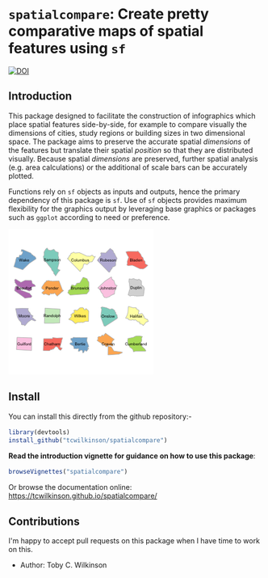 # `spatialcompare`: Create pretty comparative maps of spatial features using `sf`

[![DOI](https://zenodo.org/badge/184946513.svg)](https://zenodo.org/badge/latestdoi/184946513)

## Introduction

This package designed to facilitate the construction of infographics which place spatial features side-by-side, for example to compare visually the dimensions of cities, study regions or building sizes in two dimensional space. The package aims to preserve the accurate spatial _dimensions_ of the features but translate their spatial _position_ so that they are distributed visually. Because spatial _dimensions_ are preserved, further spatial analysis (e.g. area calculations) or the additional of scale bars can be accurately plotted.

Functions rely on `sf` objects as inputs and outputs, hence the primary dependency of this package is `sf`. Use of `sf` objects provides maximum flexibility for the graphics output by leveraging base graphics or packages such as `ggplot` according to need or preference.

![Sample of compared polygons from the sf nc data-set](man/figures/sample_nc.png)

## Install

You can install this directly from the github repository:-

```r
library(devtools)
install_github("tcwilkinson/spatialcompare")
```

**Read the introduction vignette for guidance on how to use this package**:

```r
browseVignettes("spatialcompare")
```

Or browse the documentation online: https://tcwilkinson.github.io/spatialcompare/

## Contributions

I'm happy to accept pull requests on this package when I have time to work on this.

- Author: Toby C. Wilkinson
